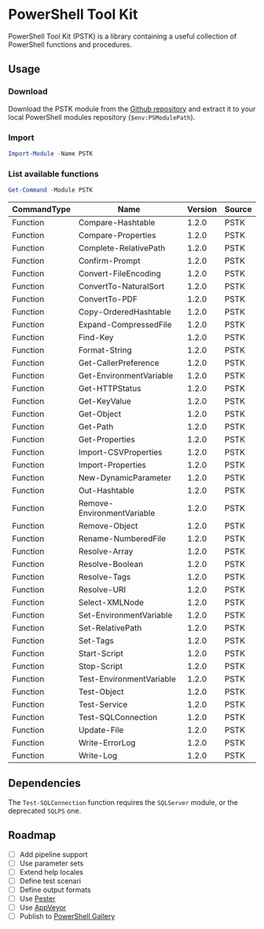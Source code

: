 # PowerShell Tool Kit

PowerShell Tool Kit (PSTK) is a library containing a useful collection of PowerShell functions and procedures.

## Usage

### Download

Download the PSTK module from the [Github repository](https://github.com/Akaizoku/PSTK) and extract it to your local PowerShell modules repository (`$env:PSModulePath`).

### Import

```powershell
Import-Module -Name PSTK
```

### List available functions

```powershell
Get-Command -Module PSTK
```

| CommandType | Name                       | Version | Source |
| ----------- | -------------------------- | ------- | ------ |
| Function    | Compare-Hashtable          | 1.2.0   | PSTK   |
| Function    | Compare-Properties         | 1.2.0   | PSTK   |
| Function    | Complete-RelativePath      | 1.2.0   | PSTK   |
| Function    | Confirm-Prompt             | 1.2.0   | PSTK   |
| Function    | Convert-FileEncoding       | 1.2.0   | PSTK   |
| Function    | ConvertTo-NaturalSort      | 1.2.0   | PSTK   |
| Function    | ConvertTo-PDF              | 1.2.0   | PSTK   |
| Function    | Copy-OrderedHashtable      | 1.2.0   | PSTK   |
| Function    | Expand-CompressedFile      | 1.2.0   | PSTK   |
| Function    | Find-Key                   | 1.2.0   | PSTK   |
| Function    | Format-String              | 1.2.0   | PSTK   |
| Function    | Get-CallerPreference       | 1.2.0   | PSTK   |
| Function    | Get-EnvironmentVariable    | 1.2.0   | PSTK   |
| Function    | Get-HTTPStatus             | 1.2.0   | PSTK   |
| Function    | Get-KeyValue               | 1.2.0   | PSTK   |
| Function    | Get-Object                 | 1.2.0   | PSTK   |
| Function    | Get-Path                   | 1.2.0   | PSTK   |
| Function    | Get-Properties             | 1.2.0   | PSTK   |
| Function    | Import-CSVProperties       | 1.2.0   | PSTK   |
| Function    | Import-Properties          | 1.2.0   | PSTK   |
| Function    | New-DynamicParameter       | 1.2.0   | PSTK   |
| Function    | Out-Hashtable              | 1.2.0   | PSTK   |
| Function    | Remove-EnvironmentVariable | 1.2.0   | PSTK   |
| Function    | Remove-Object              | 1.2.0   | PSTK   |
| Function    | Rename-NumberedFile        | 1.2.0   | PSTK   |
| Function    | Resolve-Array              | 1.2.0   | PSTK   |
| Function    | Resolve-Boolean            | 1.2.0   | PSTK   |
| Function    | Resolve-Tags               | 1.2.0   | PSTK   |
| Function    | Resolve-URI                | 1.2.0   | PSTK   |
| Function    | Select-XMLNode             | 1.2.0   | PSTK   |
| Function    | Set-EnvironmentVariable    | 1.2.0   | PSTK   |
| Function    | Set-RelativePath           | 1.2.0   | PSTK   |
| Function    | Set-Tags                   | 1.2.0   | PSTK   |
| Function    | Start-Script               | 1.2.0   | PSTK   |
| Function    | Stop-Script                | 1.2.0   | PSTK   |
| Function    | Test-EnvironmentVariable   | 1.2.0   | PSTK   |
| Function    | Test-Object                | 1.2.0   | PSTK   |
| Function    | Test-Service               | 1.2.0   | PSTK   |
| Function    | Test-SQLConnection         | 1.2.0   | PSTK   |
| Function    | Update-File                | 1.2.0   | PSTK   |
| Function    | Write-ErrorLog             | 1.2.0   | PSTK   |
| Function    | Write-Log                  | 1.2.0   | PSTK   |

## Dependencies

The `Test-SQLConnection` function requires the `SQLServer` module, or the deprecated `SQLPS` one.

## Roadmap

-   [ ] Add pipeline support
-   [ ] Use parameter sets
-   [ ] Extend help locales
-   [ ] Define test scenari
-   [ ] Define output formats
-   [ ] Use [Pester](https://github.com/pester/Pester)
-   [ ] Use [AppVeyor](https://www.appveyor.com/)
-   [ ] Publish to [PowerShell Gallery](https://www.powershellgallery.com/)
